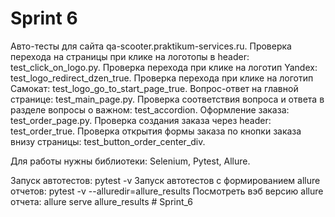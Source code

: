 # Sprint 6
Aвто-тесты для сайта qa-scooter.praktikum-services.ru.
Проверка перехода на страницы при клике на логотопы в header: test_click_on_logo.py.
Проверка перехода при клике на логотип Yandex: test_logo_redirect_dzen_true.
Проверка перехода при клике на логотип Самокат: test_logo_go_to_start_page_true.
Вопрос-ответ на главной странице: test_main_page.py.
Проверка соответствия вопроса и ответа в разделе вопросы о важном: test_accordion.
Оформление заказа: test_order_page.py.
Проверка создания заказа через header: test_order_true.
Проверка открытия формы заказа по кнопки заказа внизу страницы: test_button_order_center_div.

Для работы нужны библиотеки: Selenium, Pytest, Allure.

Запуск автотестов: pytest -v
Запуск автотестов c формированием allure отчетов: pytest -v --alluredir=allure_results
Посмотреть вэб версию allure отчета: allure serve allure_results
#   S p r i n t _ 6  
 